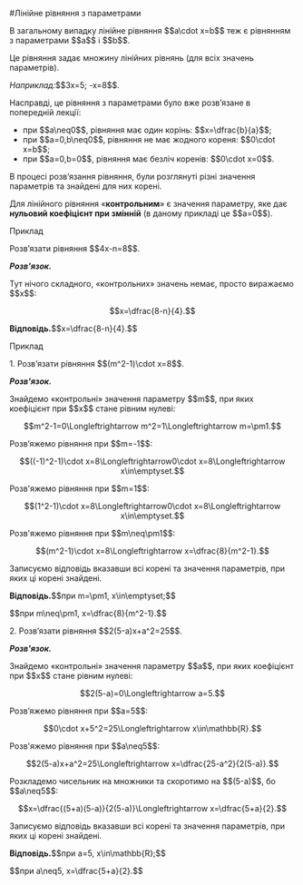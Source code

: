 #Лінійне рівняння з параметрами

<p>В загальному випадку лінійне рівняння $$a\cdot x=b$$ теж є рівнянням з параметрами $$a$$ i $$b$$.</p>

<p>Це рівняння задає множину лінійних рівнянь (для всіх значень параметрів).</p>

<p><i>Наприклад:</i>$$3x=5; -x=8$$.</p>

<p>Насправді, це рівняння з параметрами було вже розв’язане в попередній лекції:</p>

<ul>
<li>при $$a\neq0$$, рівняння має один корінь: $$x=\dfrac{b}{a}$$;</li>
<li>при $$a=0,b\neq0$$, рівняння не має жодного кореня: $$0\cdot x=b$$;</li>
<li>при $$a=0,b=0$$, рівняння має безліч коренів: $$0\cdot x=0$$.</li>
</ul>

<p>В процесі розв’язання рівняння, були розглянуті різні значення параметрів та знайдені для них корені.</p>

<p>Для лінійного рівняння «<b>контрольним</b>» є значення параметру, яке дає <b>нульовий коефіцієнт при змінній</b> (в даному прикладі це $$a=0$$).</p>

<div class="space">
<div class="task-wrap">
<span class="task">Приклад</span>
<div class="task-text">
<p>Розв’язати рівняння $$4x-n=8$$.</p>
<p><b><i>Розв'язок.</i></b></p>
<p>Тут нічого складного, «контрольних» значень немає, просто виражаємо $$x$$:</p>
<p align="center">$$x=\dfrac{8-n}{4}.$$</p>
<p><b>Відповідь.</b>$$x=\dfrac{8-n}{4}.$$</p>
</div>
</div>
</div>

<div class="space">
<div class="task-wrap">
<span class="task">Приклад</span>
<div class="task-text">
<p>1. Розв’язати рівняння $$(m^2-1)\cdot x=8$$.</p>
<p><b><i>Розв'язок.</i></b></p>
<p>Знайдемо «контрольні» значення параметру $$m$$, при яких коефіцієнт при $$x$$ стане рівним нулеві:</p>
<p align="center">$$m^2-1=0\Longleftrightarrow m^2=1\Longleftrightarrow m=\pm1.$$</p>
<p>Розв’яжемо рівняння при $$m=-1$$:</p>
<p align="center">$$((-1)^2-1)\cdot x=8\Longleftrightarrow0\cdot x=8\Longleftrightarrow x\in\emptyset.$$</p>
<p>Розв'яжемо рівняння при $$m=1$$:</p>
<p align="center">$$(1^2-1)\cdot x=8\Longleftrightarrow0\cdot x=8\Longleftrightarrow x\in\emptyset.$$</p>
<p>Розв'яжемо рівняння при $$m\neq\pm1$$:</p>
<p align="center">$$(m^2-1)\cdot x=8\Longleftrightarrow x=\dfrac{8}{m^2-1}.$$</p>
<p>Записуємо відповідь вказавши всі корені та значення параметрів, при яких ці корені знайдені.</p>
<p><b>Відповідь.</b>$$при m=\pm1, x\in\emptyset;$$</p>
<p>$$при m\neq\pm1, x=\dfrac{8}{m^2-1}.$$</p>
<p>2. Розв’язати рівняння $$2(5-a)x+a^2=25$$.</p>
<p><b><i>Розв'язок.</i></b></p>
<p>Знайдемо «контрольні» значення параметру $$a$$, при яких коефіцієнт при $$x$$ стане рівним нулеві:</p>
<p align="center">$$2(5-a)=0\Longleftrightarrow a=5.$$</p>
<p>Розв’яжемо рівняння при $$a=5$$:</p>
<p align="center">$$0\cdot x+5^2=25\Longleftrightarrow x\in\mathbb{R}.$$</p>
<p>Розв'яжемо рівняння при $$a\neq5$$:</p>
<p align="center">$$2(5-a)x+a^2=25\Longleftrightarrow x=\dfrac{25-a^2}{2(5-a)}.$$</p>
<p>Розкладемо чисельник на множники та скоротимо на $$(5-a)$$, бо $$a\neq5$$:</p>
<p align="center">$$x=\dfrac{(5+a)(5-a)}{2(5-a)}\Longleftrightarrow x=\dfrac{5+a}{2}.$$</p>
<p>Записуємо відповідь вказавши всі корені та значення параметрів, при яких ці корені знайдені.</p>
<p><b>Відповідь.</b>$$при a=5, x\in\mathbb{R};$$</p>
<p>$$при a\neq5, x=\dfrac{5+a}{2}.$$</p>
</div>
</div>
</div>